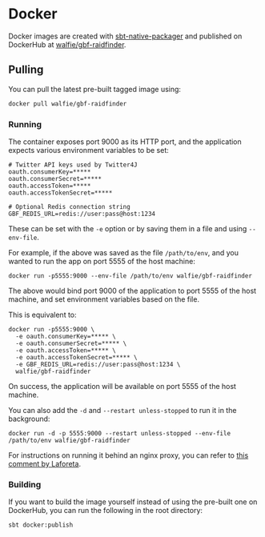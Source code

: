 # Docker

Docker images are created with [sbt-native-packager](https://github.com/sbt/sbt-native-packager)
and published on DockerHub at [walfie/gbf-raidfinder](https://hub.docker.com/r/walfie/gbf-raidfinder/).

## Pulling

You can pull the latest pre-built tagged image using:

```sh
docker pull walfie/gbf-raidfinder
```

### Running

The container exposes port 9000 as its HTTP port, and the application
expects various environment variables to be set:

```
# Twitter API keys used by Twitter4J
oauth.consumerKey=*****
oauth.consumerSecret=*****
oauth.accessToken=*****
oauth.accessTokenSecret=*****

# Optional Redis connection string
GBF_REDIS_URL=redis://user:pass@host:1234
```

These can be set with the `-e` option or by saving them in a file and using
`--env-file`.

For example, if the above was saved as the file `/path/to/env`, and you
wanted to run the app on port 5555 of the host machine:

```
docker run -p5555:9000 --env-file /path/to/env walfie/gbf-raidfinder
```

The above would bind port 9000 of the application to port 5555 of the
host machine, and set environment variables based on the file.

This is equivalent to:

```
docker run -p5555:9000 \
  -e oauth.consumerKey=***** \
  -e oauth.consumerSecret=***** \
  -e oauth.accessToken=***** \
  -e oauth.accessTokenSecret=***** \
  -e GBF_REDIS_URL=redis://user:pass@host:1234 \
  walfie/gbf-raidfinder
```

On success, the application will be available on port 5555 of the host
machine.

You can also add the `-d` and `--restart unless-stopped` to run it in
the background:

```
docker run -d -p 5555:9000 --restart unless-stopped --env-file /path/to/env walfie/gbf-raidfinder
```

For instructions on running it behind an nginx proxy, you can refer to 
[this comment by Laforeta](https://github.com/walfie/gbf-raidfinder/issues/106#issuecomment-278902413).

### Building

If you want to build the image yourself instead of using the pre-built
one on DockerHub, you can run the following in the root directory:

```
sbt docker:publish
```
